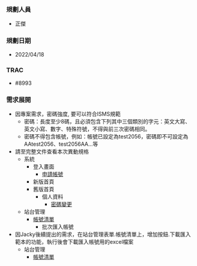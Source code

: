 ### <div id="user">規劃人員</div>
* 正傑

### <div id="updatedate">規劃日期</div>
* 2022/04/18

### <div id="trac">TRAC</div>
* #8993

### <div id="requirement">需求展開</div>
* 因專案需求，密碼強度, 要可以符合ISMS規範
  * 密碼：長度至少8碼，且必須包含下列其中三個類別的字元：英文大寫、英文小寫、數字、特殊符號，不得與前三次密碼相同。
  * 密碼不得包含帳號，例如：帳號已設定為test2056，密碼即不可設定為AAtest2056、test2056AA...等
* 請至完整文件查看本次異動規格
  * 系統
    * 登入畫面
      * [申請帳號](../../../RTE/SYSTEM/APPLYACCOUNT/README.md)
    * 新版首頁
    * 舊版首頁
      * 個人資料
        * [密碼變更](../../../RTE/SYSTEM/PASSWORDCHANGE/README.md)
  * 站台管理
    * [帳號清單](../../../RTE/SITE/accountindex/README.md)
      * 批次匯入帳號
* 因Jacky後續提出的需求，在站台管理表單.帳號清單上，增加按鈕.下載匯入範本的功能，執行後會下載匯入帳號用的excel檔案
  * 站台管理
    * [帳號清單](../../../RTE/SITE/accountindex/README.md)